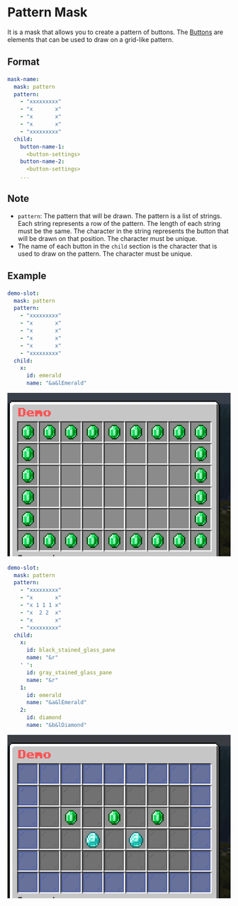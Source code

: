 # Pattern Mask

It is a mask that allows you to create a pattern of buttons. The [Buttons](../../../Button.md) are elements that can be used to draw on a grid-like pattern.

## Format

```yaml
mask-name:
  mask: pattern
  pattern:
    - "xxxxxxxxx"
    - "x       x"
    - "x       x"
    - "x       x"
    - "xxxxxxxxx"
  child:
    button-name-1:
      <button-settings>
    button-name-2:
      <button-settings>
    ...
```

## Note

* `pattern`: The pattern that will be drawn. The pattern is a list of strings. Each string represents a row of the pattern. The length of each string must be the same. The character in the string represents the button that will be drawn on that position. The character must be unique.
* The name of each button in the `child` section is the character that is used to draw on the pattern. The character must be unique.

## Example

```yaml
demo-slot:
  mask: pattern
  pattern:
    - "xxxxxxxxx"
    - "x       x"
    - "x       x"
    - "x       x"
    - "x       x"
    - "xxxxxxxxx"
  child:
    x:
      id: emerald
      name: "&a&lEmerald"
```

![Pattern 1](images/pattern-1.png)

```yaml
demo-slot:
  mask: pattern
  pattern:
    - "xxxxxxxxx"
    - "x       x"
    - "x 1 1 1 x"
    - "x  2 2  x"
    - "x       x"
    - "xxxxxxxxx"
  child:
    x:
      id: black_stained_glass_pane
      name: "&r"
    ' ':
      id: gray_stained_glass_pane
      name: "&r"
    1:
      id: emerald
      name: "&a&lEmerald"
    2:
      id: diamond
      name: "&b&lDiamond"
```

![Pattern 2](images/pattern-2.png)